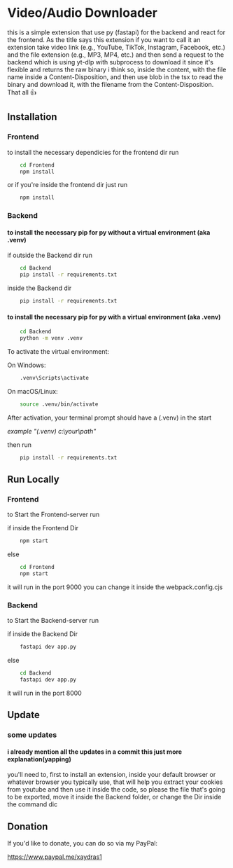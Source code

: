 
# Video/Audio Downloader

this is a simple extension that use py (fastapi) for the backend
and react for the frontend. As the title says this extension if you want to call it an extension take video link
(e.g., YouTube, TikTok, Instagram, Facebook, etc.) and the file extension
(e.g., MP3, MP4, etc.) and then send a request to the backend which is using yt-dlp with subprocess to download it since it's flexible and returns the raw binary i think so, inside the content, with the file name inside a Content-Disposition, and then use blob in the tsx to read the binary and download it, with the filename from the Content-Disposition. That all 👍



## Installation

### Frontend

to install the necessary dependicies for the frontend dir run

```bash
    cd Frontend
    npm install
```
or if you're inside the frontend dir just run

```bash
    npm install
```

### Backend

#### to install the necessary pip for py without a virtual environment (aka .venv)

if outside the Backend dir run

```bash
    cd Backend
    pip install -r requirements.txt
```
inside the Backend dir

```bash
    pip install -r requirements.txt
```

#### to install the necessary pip for py with a virtual environment (aka .venv)

```bash
    cd Backend
    python -m venv .venv
```
To activate the virtual environment:

On Windows:
```bash
    .venv\Scripts\activate
```

On macOS/Linux:

```bash
    source .venv/bin/activate
```

After activation, your terminal prompt should have a (.venv) in the start 

*example "(.venv) c:\your\path"*

then run 

```bash
    pip install -r requirements.txt
```
## Run Locally

### Frontend

to Start the Frontend-server run

if inside the Frontend Dir

```bash
    npm start
```

else 

```bash
    cd Frontend
    npm start
```

it will run in the port 9000 you can change it inside the 
webpack.config.cjs

### Backend

to Start the Backend-server run

if inside the Backend Dir

```bash
    fastapi dev app.py
```

else 

```bash
    cd Backend
    fastapi dev app.py
```

it will run in the port 8000

## Update

### some updates

#### i already mention all the updates in a commit this just more explanation(yapping)

you'll need to, first to install an extension, inside your default browser or whatever browser you typically use, that will help you extract your cookies from youtube and then use it inside the code, so please the file that's going to be exported, move it inside the Backend folder, or change the Dir inside the command dic

## Donation
If you'd like to donate, you can do so via my PayPal:

https://www.paypal.me/xaydras1
